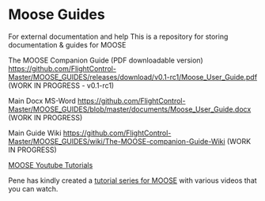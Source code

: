 # Moose Guides
For external documentation and help
This is a repository for storing documentation & guides for MOOSE

The MOOSE Companion Guide (PDF downloadable version)
https://github.com/FlightControl-Master/MOOSE_GUIDES/releases/download/v0.1-rc1/Moose_User_Guide.pdf
(WORK IN PROGRESS - v0.1-rc1)

Main Docx MS-Word
https://github.com/FlightControl-Master/MOOSE_GUIDES/blob/master/documents/Moose_User_Guide.docx
(WORK IN PROGRESS)

Main Guide Wiki
https://github.com/FlightControl-Master/MOOSE_GUIDES/wiki/The-MOOSE-companion-Guide-Wiki
(WORK IN PROGRESS)

[MOOSE Youtube Tutorials](https://youtube.com/playlist?list=PLLkY2GByvtC2ME0Q9wrKRDE6qnXJYV3iT)

Pene has kindly created a [tutorial series for MOOSE](https://youtube.com/playlist?list=PLLkY2GByvtC2ME0Q9wrKRDE6qnXJYV3iT)
 with various videos that you can watch.
